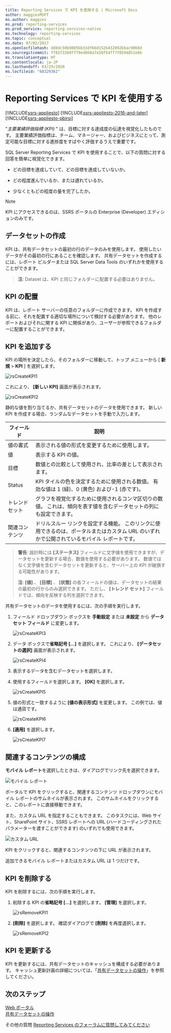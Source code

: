 ```yaml
---
title: Reporting Services で KPI を使用する | Microsoft Docs
author: maggiesMSFT
ms.author: maggies
ms.prod: reporting-services
ms.prod_service: reporting-services-native
ms.technology: reporting-services
ms.topic: conceptual
ms.date: 07/02/2017
ms.openlocfilehash: dd8dc50b9885bb33df66d152b432092b6ac9868d
ms.sourcegitcommit: ff82f3260ff79ed860a7a58f54ff7f0594851e6b
ms.translationtype: HT
ms.contentlocale: ja-JP
ms.lasthandoff: 03/29/2020
ms.locfileid: "68329362"
---
```

# <a name="working-with-kpis-in-reporting-services"></a>Reporting Services で KPI を使用する

[!INCLUDE[ssrs-appliesto](../includes/ssrs-appliesto.md)] [!INCLUDE[ssrs-appliesto-2016-and-later](../includes/ssrs-appliesto-2016-and-later.md)] [!INCLUDE[ssrs-appliesto-pbirsi](../includes/ssrs-appliesto-pbirs.md)]

"*主要業績評価指標 (KPI)* " は、目標に対する達成度の伝達を視覚化したものです。  主要業績評価指標は、チーム、マネージャー、およびビジネスにとって、測定可能な目標に対する進捗度をすばやく評価するうえで重要です。
  
SQL Server Reporting Services で KPI を使用することで、以下の質問に対する回答を簡単に視覚化できます。  
  
- どの目標を達成していて、どの目標を達成していないか。  
  
- どの程度進んでいるか、または遅れているか。  
  
- 少なくともどの程度の量を完了したか。  

> [!NOTE]
> KPI にアクセスできるのは、SSRS ポータルの Enterprise (Developer) エディションのみです。

## <a name="creating-a-dataset"></a>データセットの作成

KPI は、共有データセットの最初の行のデータのみを使用します。 使用したいデータがその最初の行にあることを確認します。 共有データセットを作成するには、レポート ビルダーまたは SQL Server Data Tools のいずれかを使用することができます。  
  
> **注**: Dataset は、KPI と同じフォルダーに配置する必要はありません。  
  
## <a name="placement-of-kpis"></a>KPI の配置  
  
KPI は、レポート サーバーの任意のフォルダーに作成できます。  KPI を作成する前に、それを配置する適切な場所について検討する必要があります。 他のレポートおよびそれに関する KPI に関係があり、ユーザーが参照できるフォルダーに配置することができます。  
## <a name="adding-a-kpi"></a>KPI を追加する
  
KPI の場所を決定したら、そのフォルダーに移動して、トップ メニューから [ **新規** > **KPI** ] を選択します。  
  
![rsCreateKPI1](../reporting-services/media/rscreatekpi1.png)  
  
これにより、 **[新しい KPI]** 画面が表示されます。  
  
![rsCreateKPI2](../reporting-services/media/rscreatekpi2.png)  
  
静的な値を割り当てるか、共有データセットのデータを使用できます。 新しい KPI を作成する場合、ランダムなデータセットを手動で入力します。  
  
| フィールド | 説明 |
|-----------------|--------------------------------------------------------------------------------------------------------------------------------------------------|
| 値の書式 | 表示される値の形式を変更するために使用します。 |
| 値 | 表示する KPI の値。 |
| 目標 | 数値との比較として使用され、比率の差として表示されます。 |
| Status | KPI タイルの色を決定するために使用される数値。 有効な値は 1 (緑)、0 (黄色) および-1 (赤です)。 |
| トレンド セット | グラフを視覚化するために使用されるコンマ区切りの数値。 これは、傾向を表す値を含むデータセットの列にも設定できます。 |
| 関連コンテンツ | ドリルスルー リンクを設定する機能。 このリンクに使用できるのは、ポータルまたはカスタム URL のいずれかで公開されているモバイル レポートです。 |
  
> **警告**: 設計時には **[ステータス]** フィールドに文字値を使用できますが、データセットを更新する場合、数値を使用する必要があります。 数値ではなく文字値を含むデータセットを更新すると、サーバー上の KPI が破損する可能性があります。  
>
> **注**: **[値]** 、 **[目標]** 、 **[状態]** の各フィールドの値は、データセットの結果の最初の行からのみ選択できます。 ただし、 **[トレンド セット]** フィールドでは、傾向を反映する列を選択できます。  
  
共有データセットのデータを使用するには、次の手順を実行します。
  
1. フィールド ドロップダウン ボックスを  **手動設定** または **未設定** から **データセット フィールド** に変更します。  
  
    ![rsCreateKPI3](../reporting-services/media/rscreatekpi3.png)  
  
2. データ ボックスで**省略記号 [...]** を選択します。 これにより、 **[データセットの選択]** 画面が表示されます。  
  
    ![rsCreateKPI4](../reporting-services/media/rscreatekpi4.png)  
  
3. 表示するデータを含むデータセットを選択します。  
  
4. 使用するフィールドを選択します。 **[OK]** を選択します。  
  
    ![rsCreateKPI5](../reporting-services/media/rscreatekpi5.png)  
  
5. 値の形式と一致するように **[値の表示形式]** を変更します。 この例では、値は通貨です。  
  
    ![rsCreateKPI6](../reporting-services/media/rscreatekpi6.png)  
  
6. **[適用]** を選択します。  
  
    ![rsCreateKPI7](../reporting-services/media/rscreatekpi7.png)

## <a name="configuring-related-content"></a>関連するコンテンツの構成

**モバイル レポート**を選択したときは、ダイアログでリンク先を選択できます。

   ![モバイル レポート](media/rscreatekpi-related-content-mobile-report.png)

ポータルで KPI をクリックすると、関連するコンテンツ ドロップダウンにモバイル レポートのサムネイルが表示されます。 このサムネイルをクリックすると、このレポートに直接移動できます。

また、カスタム URL を指定することもできます。 このタスクには、Web サイト、SharePoint サイト、SSRS レポートへの URL (ハードコーディングされたパラメーターを渡すことができます) のいずれでも使用できます。

![カスタム URL](media/rscreatekpi-related-content-custom-url.png)

KPI をクリックすると、関連するコンテンツの下に URL が表示されます。

追加できるモバイル レポートまたはカスタム URL は 1 つだけです。
  
## <a name="removing-a-kpi"></a>KPI を削除する  
  
KPI を削除するには、次の手順を実行します。
  
1. 削除する KPI の**省略記号 [...]** を選択します。 **[管理]** を選択します。  
  
    ![rsRemoveKPI1](../reporting-services/media/rsremovekpi1.png)  
  
2. **[削除]** を選択します。 確認ダイアログで **[削除]** を再度選択します。  
  
    ![rsRemoveKPI2](../reporting-services/media/rsremovekpi2.png)  
  
## <a name="refreshing-a-kpi"></a>KPI を更新する  
  
KPI を更新するには、共有データセットのキャッシュを構成する必要があります。 キャッシュ更新計画の詳細については、「[共有データセットの操作](../reporting-services/work-with-shared-datasets-web-portal.md)」を参照してください。  
  
## <a name="next-steps"></a>次のステップ
  
[Web ポータル](../reporting-services/web-portal-ssrs-native-mode.md)  
[共有データセットの操作](../reporting-services/work-with-shared-datasets-web-portal.md)

その他の質問 [Reporting Services のフォーラムに質問してみてください](https://go.microsoft.com/fwlink/?LinkId=620231)
